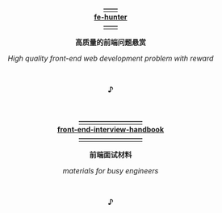   <p align="center"><a href="https://github.com/Fmstrat/winapps">
                                                                <b>——<br>fe-hunter<br>——</b>
  </a></p>
  <p align="center">                                              <b>高质量的前端问题悬赏</b></p>
  <p align="center">                                   <i>High quality front-end web development problem with reward</i></p>
  <br><p align="center"><b>♪</b></p><br>

  <p align="center"><a href="https://github.com/yangshun/front-end-interview-handbook">
                                                      <b>—————————<br>front-end-interview-handbook<br>—————————</b>
  </a></p>
  <p align="center">                                                <b>前端面试材料</b></p>
  <p align="center">                                     <i>materials for busy engineers</i></p>
  <br><p align="center"><b>♪</b></p><br>
